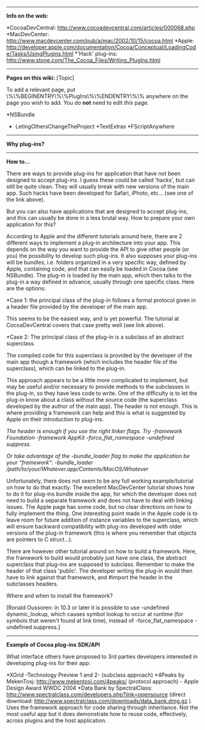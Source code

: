 

----
**Info on the web:**


*CocoaDevCentral: http://www.cocoadevcentral.com/articles/000068.php
*MacDevCenter: http://www.macdevcenter.com/pub/a/mac/2002/10/15/cocoa.html
*Apple: http://developer.apple.com/documentation/Cocoa/Conceptual/LoadingCode/Tasks/UsingPlugins.html
*'Hack' plug-ins: http://www.stone.com/The_Cocoa_Files/Writing_PlugIns.html


----
**Pages on this wiki:**
[Topic]

To add a relevant page, put \\%\\%BEGINENTRY\\%\\%PlugIns\\%\\%ENDENTRY\\%\\% anywhere on the page you wish to add.
You do **not** need to edit *this* page.


*NSBundle
* LetingOthersChangeTheProject
*TextExtras
*FScriptAnywhere


----
**Why plug-ins?**

----
**How to...**

There are ways to provide plug-ins for application that have not been designed to accept plug-ins. I guess these could be called 'hacks', but can still be quite clean. They will usually break with new versions of the main app. Such hacks have been developed for Safari, iPhoto, etc... (see one of the link above).

But you can also have applications that are designed to accept plug-ins, and this can usually be done in a less brutal way. How to prepare your own application for this?

According to Apple and the different tutorials around here, there are 2 different ways to implement a plug-in architecture into your app. This depends on the way you want to provide the API to give other people (or you) the possibility to develop such plug-ins. It also supposes your plug-ins will be bundles, i.e. folders organized in a very specific way, defined by Apple, containing code, and that can easily be loaded in Cocoa (see NSBundle). The plug-in is loaded by the main app, which then talks to the plug-in a way defined in advance, usually through one specific class. Here are the options:


*Case 1: the principal class of the plug-in follows a formal protocol given in a header file provided by the developer of the main app.

This seems to be the easiest way, and is yet powerful. The tutorial at CocoaDevCentral covers that case pretty well (see link above).

*Case 2: The principal class of the plug-in is a subclass of an abstract superclass.

The compiled code for this superclass is provided by the developer of the main app though a framework (which includes the header file of the superclass), which can be linked to the plug-in.

This approach appears to be a little more complicated to implement, but may be useful and/or necessary to provide methods to the subclasses in the plug-in, so they have less code to write. One of the difficulty is to let the plug-in know about a class without the source code (the superclass developed by the author of the main app). The header is not enough. This is where providing a framework can help and this is what is suggested by Apple on their introduction to plug-ins.

*The header is enough if you use the right linker flags.  Try     -framework Foundation -framework AppKit -force_flat_namespace -undefined suppress.*

*Or take advantage of the     -bundle_loader flag to make the application be your "framework":     -bundle_loader /path/to/your/Whatever.app/Contents/MacOS/Whatever*

Unfortunately, there does not seem to be any full working example/tutorial on how to do that exactly. The excellent MacDevCenter tutorial shows how to do it for plug-ins bundle inside the app, for which the developer does not need to build a separate framework and does not have to deal with linking issues. The Apple page has some code, but no clear directions on how to fully implement the thing. One interesting point made in the Apple code is to leave room for future addition of instance variables to the superclass, which will ensure backward compatibility with plug-ins developed with older versions of the plug-in framework (this is where you remember that objects are pointers to C struct...).

There are however other tutorial around on how to build a framework. Here, the framework to build would probably just have one class, the abstract superclass that plug-ins are supposed to subclass. Remember to make the header of that class 'public'. The developer writing the plug-in would then have to link against that framework, and #import the header in the subclasses headers.

Where and when to install the framework? 

[Ronald Oussoren: in 10.3 or later it is possible to use     -undefined dynamic_lookup, which causes symbol lookup to occur at runtime (for symbols that weren't found at link time), instead of     -force_flat_namespace -undefined suppress.]



----
**Example of Cocoa plug-ins SDK/API**

What interface others have proposed to 3rd parties developers interested in developing plug-ins for their app:

*XGrid -Technology Preview 1 and 2- (subclass approach)
*4Peaks by MekenTosj: http://www.mekentosj.com/4peaks/ (protocol approach) - Apple Design Award WWDC 2004
*Data Bank by SpectralClass:  http://www.spectralclass.com/developers.php?link=opensource (direct download:  http://www.spectralclass.com/downloads/data_bank.dmg.gz ).  Uses the framework approach for code sharing through inheritance.  Not the most useful app but it does demonstrate how to reuse code, effectively, across plugins and the host application.
